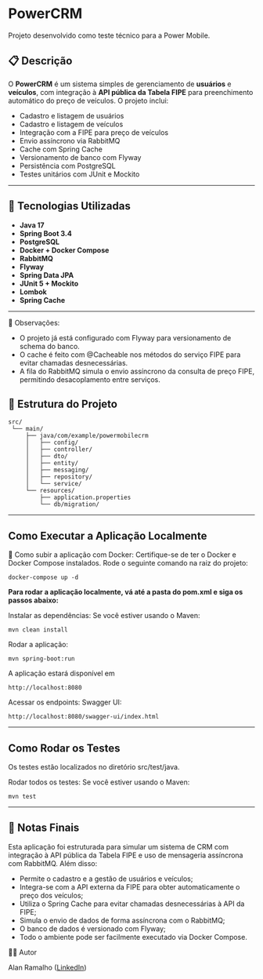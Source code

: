 # PowerCRM

Projeto desenvolvido como teste técnico para a Power Mobile.

## 📋 Descrição

O **PowerCRM** é um sistema simples de gerenciamento de **usuários** e **veículos**, com integração à **API pública da Tabela FIPE** para preenchimento automático do preço de veículos. O projeto inclui:

- Cadastro e listagem de usuários
- Cadastro e listagem de veículos
- Integração com a FIPE para preço de veículos
- Envio assíncrono via RabbitMQ
- Cache com Spring Cache
- Versionamento de banco com Flyway
- Persistência com PostgreSQL
- Testes unitários com JUnit e Mockito

---

## 🚀 Tecnologias Utilizadas

- **Java 17**
- **Spring Boot 3.4**
- **PostgreSQL**
- **Docker + Docker Compose**
- **RabbitMQ**
- **Flyway**
- **Spring Data JPA**
- **JUnit 5 + Mockito**
- **Lombok**
- **Spring Cache**

---
🔧 Observações: 
 - O projeto já está configurado com Flyway para versionamento de schema do banco.
 - O cache é feito com @Cacheable nos métodos do serviço FIPE para evitar chamadas desnecessárias.
 - A fila do RabbitMQ simula o envio assíncrono da consulta de preço FIPE, permitindo desacoplamento entre serviços.

## 🧩 Estrutura do Projeto

```shell
src/
 └── main/
     ├── java/com/example/powermobilecrm
     │   ├── config/
     │   ├── controller/
     │   ├── dto/
     │   ├── entity/
     │   ├── messaging/
     │   ├── repository/
     │   └── service/
     └── resources/
         ├── application.properties
         └── db/migration/
```
---

## Como Executar a Aplicação Localmente  
🐳 Como subir a aplicação com Docker:
    Certifique-se de ter o Docker e Docker Compose instalados.
    Rode o seguinte comando na raiz do projeto:
    
    docker-compose up -d
    
**Para rodar a aplicação localmente, vá até a pasta do pom.xml e siga os passos abaixo:**

Instalar as dependências: Se você estiver usando o Maven:
 
    mvn clean install

Rodar a aplicação:
 
    mvn spring-boot:run

A aplicação estará disponível em 
  
    http://localhost:8080

Acessar os endpoints:
Swagger UI:
 
    http://localhost:8080/swagger-ui/index.html

---
## Como Rodar os Testes

Os testes estão localizados no diretório src/test/java.

  Rodar todos os testes: Se você estiver usando o Maven:

    mvn test
---
## 📝 Notas Finais
Esta aplicação foi estruturada para simular um sistema de CRM com integração à API pública da Tabela FIPE e uso de mensageria assíncrona com RabbitMQ. Além disso:

- Permite o cadastro e a gestão de usuários e veículos;
- Integra-se com a API externa da FIPE para obter automaticamente o preço dos veículos;
- Utiliza o Spring Cache para evitar chamadas desnecessárias à API da FIPE;
- Simula o envio de dados de forma assíncrona com o RabbitMQ;
- O banco de dados é versionado com Flyway;
- Todo o ambiente pode ser facilmente executado via Docker Compose.

    
👨‍💻 Autor

Alan Ramalho
 ([LinkedIn](https://www.linkedin.com/in/alan-ramalho-942224247/))


